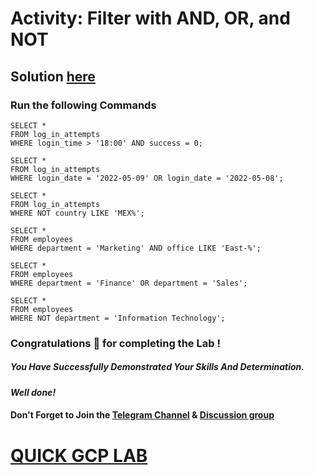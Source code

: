 # Activity: Filter with AND, OR, and NOT

## Solution [here]()

### Run the following Commands

```
SELECT *
FROM log_in_attempts
WHERE login_time > '18:00' AND success = 0;

SELECT *
FROM log_in_attempts
WHERE login_date = '2022-05-09' OR login_date = '2022-05-08';

SELECT * 
FROM log_in_attempts
WHERE NOT country LIKE 'MEX%';

SELECT * 
FROM employees
WHERE department = 'Marketing' AND office LIKE 'East-%';

SELECT * 
FROM employees
WHERE department = 'Finance' OR department = 'Sales';

SELECT * 
FROM employees
WHERE NOT department = 'Information Technology';
```

### Congratulations 🎉 for completing the Lab !

##### *You Have Successfully Demonstrated Your Skills And Determination.*

#### *Well done!*

#### Don't Forget to Join the [Telegram Channel](https://t.me/quickgcplab) & [Discussion group](https://t.me/quickgcplabchats)

# [QUICK GCP LAB](https://www.youtube.com/@quickgcplab)